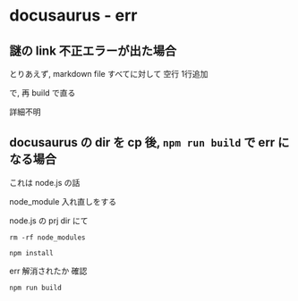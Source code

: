 
# docusaurus  -  err


## 謎の link 不正エラーが出た場合

とりあえず,
markdown file すべてに対して 空行 1行追加

で, 再 build で直る

詳細不明


## docusaurus の dir を cp 後, `npm run build` で err になる場合

これは node.js の話

node_module 入れ直しをする

node.js の prj dir にて

```
rm -rf node_modules
```

```
npm install
```

err 解消されたか 確認

```
npm run build
```



